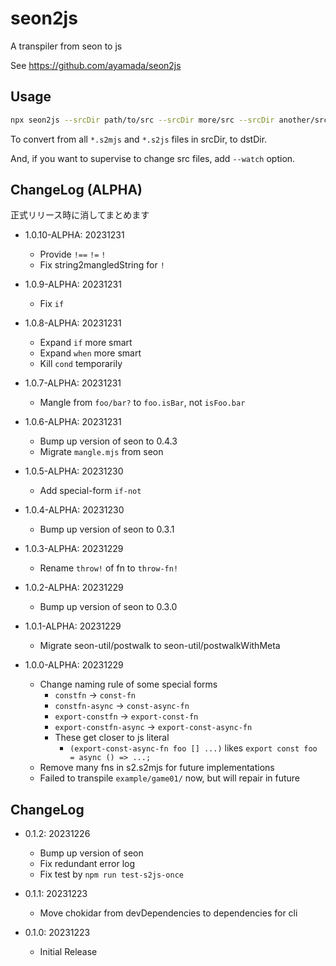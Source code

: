# seon2js

A transpiler from seon to js

See https://github.com/ayamada/seon2js


## Usage

```sh
npx seon2js --srcDir path/to/src --srcDir more/src --srcDir another/src --dstDir path/to/html/mjs
```

To convert from all `*.s2mjs` and `*.s2js` files in srcDir, to dstDir.

And, if you want to supervise to change src files, add `--watch` option.


## ChangeLog (ALPHA)

正式リリース時に消してまとめます

- 1.0.10-ALPHA: 20231231
    - Provide `!==` `!=` `!`
    - Fix string2mangledString for `!`

- 1.0.9-ALPHA: 20231231
    - Fix `if`

- 1.0.8-ALPHA: 20231231
    - Expand `if` more smart
    - Expand `when` more smart
    - Kill `cond` temporarily

- 1.0.7-ALPHA: 20231231
    - Mangle from `foo/bar?` to `foo.isBar`, not `isFoo.bar`

- 1.0.6-ALPHA: 20231231
    - Bump up version of seon to 0.4.3
    - Migrate `mangle.mjs` from seon

- 1.0.5-ALPHA: 20231230
    - Add special-form `if-not`

- 1.0.4-ALPHA: 20231230
    - Bump up version of seon to 0.3.1

- 1.0.3-ALPHA: 20231229
    - Rename `throw!` of fn to `throw-fn!`

- 1.0.2-ALPHA: 20231229
    - Bump up version of seon to 0.3.0

- 1.0.1-ALPHA: 20231229
    - Migrate seon-util/postwalk to seon-util/postwalkWithMeta

- 1.0.0-ALPHA: 20231229
    - Change naming rule of some special forms
        - `constfn` -> `const-fn`
        - `constfn-async` -> `const-async-fn`
        - `export-constfn` -> `export-const-fn`
        - `export-constfn-async` -> `export-const-async-fn`
        - These get closer to js literal
            - `(export-const-async-fn foo [] ...)` likes `export const foo = async () => ...;`
    - Remove many fns in s2.s2mjs for future implementations
    - Failed to transpile `example/game01/` now, but will repair in future

## ChangeLog

- 0.1.2: 20231226
    - Bump up version of seon
    - Fix redundant error log
    - Fix test by `npm run test-s2js-once`

- 0.1.1: 20231223
    - Move chokidar from devDependencies to dependencies for cli

- 0.1.0: 20231223
    - Initial Release
